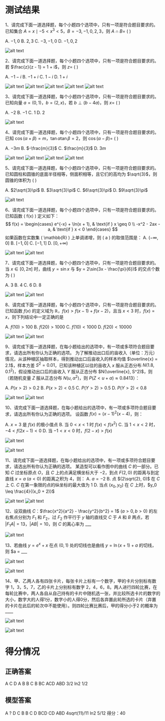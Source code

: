 # 测试结果
1、请完成下面一道选择题，每个小题四个选项中，只有一项是符合题目要求的。
已知集合 $A = {x \mid -5 < x^3 < 5}$，$B = {-3, -1, 0, 2, 3}$，则 $A \cap B =$ ( )

A. ${-1, 0}$
B. ${2, 3}$
C. ${-3, -1, 0}$
D. ${-1, 0, 2}$

![alt text](glm-1.1-新1-latex.png)

2、请完成下面一道选择题，每个小题四个选项中，只有一项是符合题目要求的。
若 $\frac{z}{z - 1} = 1 + i$，则 $z =$ ( )

A. $-1 - i$
B. $-1 + i$
C. $1 - i$
D. $1 + i$

![alt text](glm-2.1-新1-latex.png)
![alt text](glm-2.2-新1-latex.png)
![alt text](glm-2.3-新1-latex.png)
![alt text](glm-2.4-新1-latex.png)
![alt text](glm-2.5-新1-latex.png)

3、请完成下面一道选择题，每个小题四个选项中，只有一项是符合题目要求的。
已知向量 $a = (0, 1)$，$b = (2, x)$，若 $b \perp (b - 4a)$，则 $x =$ ( )

A. $-2$
B. $-1$
C. $1$
D. $2$

![alt text](glm-3.1-新1-latex.png)

4、请完成下面一道选择题，每个小题四个选项中，只有一项是符合题目要求的。
已知 $\cos(\alpha + \beta) = m$，$\tan \alpha \tan \beta = 2$，则 $\cos(\alpha - \beta) =$ ( )

A. $-3m$
B. $-\frac{m}{3}$
C. $\frac{m}{3}$
D. $3m$

![alt text](glm-4.1-新1-latex.png)
![alt text](glm-4.2-新1-latex.png)
![alt text](glm-4.3-新1-latex.png)
![alt text](glm-4.4-新1-latex.png)

5、请完成下面一道选择题，每个小题四个选项中，只有一项是符合题目要求的。
已知圆柱和圆锥的底面半径相等，侧面积相等，且它们的高均为 $\sqrt{3}$，则圆锥的体积为 ( )

A. $2\sqrt{3}\pi$
B. $3\sqrt{3}\pi$
C. $6\sqrt{3}\pi$
D. $9\sqrt{3}\pi$

![alt text](glm-5.1-新1-latex.png)

6、请完成下面一道选择题，每个小题四个选项中，只有一项是符合题目要求的。
已知函数 \( f(x) \) 定义如下：
$$
f(x) = 
\begin{cases} 
e^{-x} + \ln(x + 1), & \text{if } x \geq 0 \\
-x^2 - 2ax - a, & \text{if } x < 0 
\end{cases}
$$
如果函数在实数集 \( \mathbb{R} \) 上单调递增，则 \( a \) 的取值范围是：
A. $(-\infty, 0]$
B. $[-1, 0]$
C. $[-1, 1]$
D. $[0, +\infty)$

![alt text](glm-6.1-新1-latex.png)
![alt text](glm-6.2-新1-latex.png)

7、请完成下面一道选择题，每个小题四个选项中，只有一项是符合题目要求的。
当 $x \in [0, 2\pi]$ 时，曲线 $y = \sin x$ 与 $y = 2\sin(3x - \frac{\pi}{6})$ 的交点个数为 ( )

A. $3$
B. $4$
C. $6$
D. $8$

![alt text](glm-7.1-新1-latex.png)
![alt text](glm-7.2-新1-latex.png)

8、请完成下面一道选择题，每个小题四个选项中，只有一项是符合题目要求的。
已知函数 $f(x)$ 的定义域为 $\mathbb{R}$，$f(x) > f(x - 1) + f(x - 2)$，且当 $x < 3$ 时，$f(x) = x$，则下列结论中一定正确的是

A. $f(10) > 100$
B. $f(20) > 1000$
C. $f(10) < 1000$
D. $f(20) < 10000$

![alt text](glm-8.1-新1-latex.png)
![alt text](glm-8.2-新1-latex.png)

9、请完成下面一道选择题，在每小题给出的选项中，有一项或多项符合题目要求，请选出所有你认为正确的选项。
为了解推动出口后的亩收入（单位：万元）情况，从该种植区抽取样本，得到推动出口后亩收入的样本均值 $\overline{x} = 2.1$，样本方差 $S^2 = 0.01$，已知该种植区以往的亩收入 $x$ 服从正态分布 $N(1.8, 0.1^2)$，假设推动出口后的亩收入 $Y$ 服从正态分布 $N(\overline{x}, S^2)$，则（若随机变量 $Z$ 服从正态分布 $N(u, \alpha^2)$，则 $P(Z < u + \alpha) \approx 0.8413$）：

A. $P(x > 2) > 0.2$
B. $P(x > 2) < 0.5$
C. $P(Y > 2) > 0.5$
D. $P(Y > 2) < 0.8$

![alt text](glm-9.1-新1-latex.png)
![alt text](glm-9.2-新1-latex.png)

10、请完成下面一道选择题，在每小题给出的选项中，有一项或多项符合题目要求，请选出所有你认为正确的选项。
设函数 $f(x) = (x-1)^2(x-4)$，则：

A. $x = 3$ 是 $f(x)$ 的极小值点
B. 当 $0 < x < 1$ 时 $f(x) < f(x^2)$
C. 当 $1 < x < 2$ 时，$-4 < f(2x-1) < 0$
D. 当 $-1 < x < 0$ 时，$f(2-x) > f(x)$

![alt text](glm-10.1-新1-latex.png)

![alt text](glm-10.2-新1-latex.png)

11、请完成下面一道选择题，在每小题给出的选项中，有一项或多项符合题目要求，请选出所有你认为正确的选项。
某造型可以看作图中的曲线 $C$ 的一部分。已知 $C$ 过坐标原点 $O$，且 $C$ 上的点满足横坐标大于 $-2$，到点 $F(2,0)$ 的距离与到定直线 $x = a$ ($a < 0$) 的距离之积为 $4$，则：
A. $a = -2$
B. 点 $(2\sqrt{2}, 0)$ 在 $C$ 上
C. $C$ 在第一象限的点的纵坐标的最大值为 $1$
D. 当点 $(x_0, y_0)$ 在 $C$ 上时，$y_0 \leq \frac{4}{(x_0 + 2)}$

![alt text](glm-11.1-新1-latex.png)
![alt text](glm-11.2-新1-latex.png)

12、设双曲线 $C$：$\frac{x^2}{a^2} - \frac{y^2}{b^2} = 1$ ($a > 0, b > 0$) 的左右焦点分别为 $F_1$ 和 $F_2$，过 $F_2$ 作平行于 $y$ 轴的直线交 $C$ 于 $A$ 和 $B$ 两点，若 $|F_1A| = 13$，$|AB| = 10$，则 $C$ 的离心率为 ___

![alt text](glm-12.1-新1-latex.png)

13、若曲线 $y = e^x + x$ 在点 $(0, 1)$ 处的切线也是曲线 $y = \ln(x + 1) + a$ 的切线，则 $a = ___

![alt text](glm-13.1-新1-latex.png)

![alt text](glm-13.2-新1-latex.png)


14、甲、乙两人各有四张卡片，每张卡片上标有一个数字，甲的卡片分别标有数字 $1$，$3$，$5$，$7$，乙的卡片上分别标有数字 $2$，$4$，$6$，$8$。两人进行四轮比赛，在每轮比赛中，两人各自从自己持有的卡片中随机选一张，并比较所选卡片的数字的大小，数字大的人得$1$分，数字小的人得$0$分，然后各弃置此轮所选的卡片（弃置的卡片在此后的轮次中不能使用）。则四轮比赛比赛后，甲的得分小于$2$ 的概率为____

![alt text](glm-14.1-新1-latex.png)

![alt text](glm-14.2-新1-latex.png)


# 得分情况
## 正确答案
A C D A B B C B BC ACD ABD 3/2 ln2 1/2
## 模型答案
A ? D C B B C D BCD CD ABD 4sqrt(11)/11 ln2 5/12
得分：40

